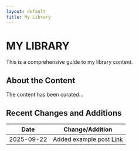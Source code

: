 ```yaml
---
layout: default
title: My Library
---
```


# MY LIBRARY

This is a comprehensive guide to my library content.

## About the Content
The content has been curated...

## Recent Changes and Additions
| Date       | Change/Addition                  |
|------------|----------------------------------|
| 2025-09-22 | Added example post <a href="{{ site.baseurl }}/category1/2025/09/22/example-post.html">Link</a> |
